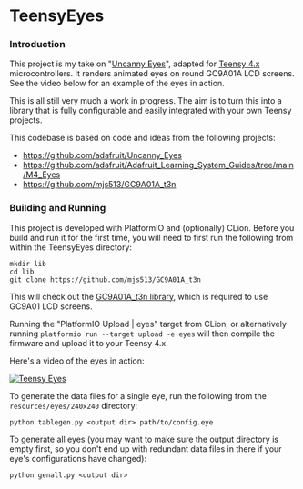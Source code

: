 # TeensyEyes

### Introduction

This project is my take on "[Uncanny Eyes](https://github.com/adafruit/Uncanny_Eyes)", adapted for [Teensy 4.x](https://www.pjrc.com/store/teensy40.html)
microcontrollers. It renders animated eyes on round GC9A01A LCD screens. See the video below for an example of the eyes in action.

This is all still very much a work in progress. The aim is to turn this into a library that is fully configurable and
easily integrated with your own Teensy projects.

This codebase is based on code and ideas from the following projects:
  - https://github.com/adafruit/Uncanny_Eyes
  - https://github.com/adafruit/Adafruit_Learning_System_Guides/tree/main/M4_Eyes
  - https://github.com/mjs513/GC9A01A_t3n

### Building and Running

This project is developed with PlatformIO and (optionally) CLion.
Before you build and run it for the first time, you will need to first run the following from within the TeensyEyes directory:
```
mkdir lib
cd lib
git clone https://github.com/mjs513/GC9A01A_t3n
```
This will check out the [GC9A01A_t3n library](https://github.com/mjs513/GC9A01A_t3n), which is required to use GC9A01 LCD screens.

Running the "PlatformIO Upload | eyes" target from CLion, or alternatively running
```platformio run --target upload -e eyes```
will then compile the firmware and upload it to your Teensy 4.x.

Here's a video of the eyes in action:
<br/>

[![Teensy Eyes](http://img.youtube.com/vi/Ke1SJ8-6zJw/0.jpg)](https://www.youtube.com/watch?v=Ke1SJ8-6zJw "Teensy Eyes")

To generate the data files for a single eye, run the following from the `resources/eyes/240x240` directory:
```shell
python tablegen.py <output dir> path/to/config.eye
```
To generate all eyes (you may want to make sure the output directory is empty first, so you don't end
up with redundant data files in there if your eye's configurations have changed):
```shell
python genall.py <output dir>
```
